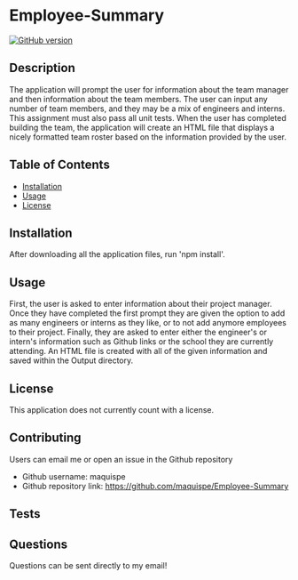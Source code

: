 # Employee-Summary
[![GitHub version](https://badge.fury.io/gh/boennemann%2Fbadges.svg)](http://badge.fury.io/gh/boennemann%2Fbadges)
## Description
The application will prompt the user for information about the team manager and then information about the team members. The user can input any number of team members, and they may be a mix of engineers and interns. This assignment must also pass all unit tests. When the user has completed building the team, the application will create an HTML file that displays a nicely formatted team roster based on the information provided by the user.
## Table of Contents
    
* [Installation](#installation)
* [Usage](#usage)
* [License](#license)

## Installation

After downloading all the application files, run 'npm install'.

## Usage

First, the user is asked to enter information about their project manager. Once they have completed the first prompt they are given the option to add as many engineers or interns as they like, or to not add anymore employees to their project. Finally, they are asked to enter either the engineer's or intern's information such as Github links or the school they are currently attending. An HTML file is created with all of the given information and saved within the Output directory.

## License

This application does not currently count with a license.

## Contributing

Users can email me or open an issue in the Github repository
* Github username: maquispe
* Github repository link: https://github.com/maquispe/Employee-Summary
    
## Tests

## Questions

Questions can be sent directly to my email!